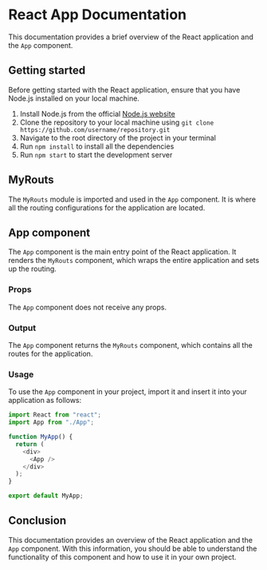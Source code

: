 # React App Documentation

This documentation provides a brief overview of the React application and the `App` component.

## Getting started

Before getting started with the React application, ensure that you have Node.js installed on your local machine. 

1. Install Node.js from the official [Node.js website](https://nodejs.org/en/download/)
2. Clone the repository to your local machine using `git clone https://github.com/username/repository.git`
3. Navigate to the root directory of the project in your terminal
4. Run `npm install` to install all the dependencies
5. Run `npm start` to start the development server

## MyRouts

The `MyRouts` module is imported and used in the `App` component. It is where all the routing configurations for the application are located. 

## App component

The `App` component is the main entry point of the React application. It renders the `MyRouts` component, which wraps the entire application and sets up the routing.

### Props

The `App` component does not receive any props.

### Output

The `App` component returns the `MyRouts` component, which contains all the routes for the application.

### Usage

To use the `App` component in your project, import it and insert it into your application as follows:

```javascript
import React from "react";
import App from "./App";

function MyApp() {
  return (
    <div>
      <App />
    </div>
  );
}

export default MyApp;

```

## Conclusion

This documentation provides an overview of the React application and the `App` component. With this information, you should be able to understand the functionality of this component and how to use it in your own project.